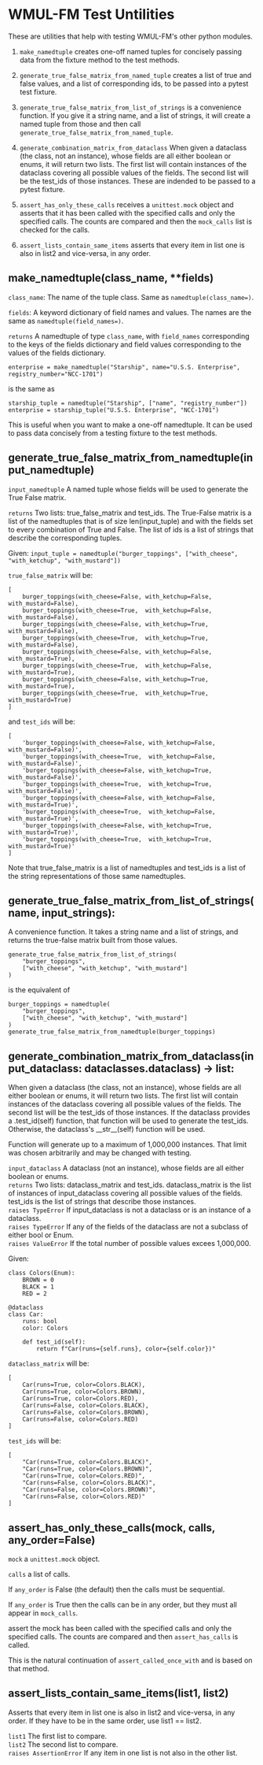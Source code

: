 # WMUL-FM Test Untilities

These are utilities that help with testing WMUL-FM's other python modules.

1. `make_namedtuple` creates one-off named tuples for concisely passing data from the fixture method to the test 
methods.

2. `generate_true_false_matrix_from_named_tuple` creates a list of true and false values, and a list of corresponding 
ids, to be passed into a pytest test fixture.

3. `generate_true_false_matrix_from_list_of_strings` is a convenience function. If you give it a string name, and a 
list of strings, it will create a named tuple from those and then call `generate_true_false_matrix_from_named_tuple`.

4. `generate_combination_matrix_from_dataclass` When given a dataclass (the class, not an instance), whose fields are 
all either boolean or enums, it will return two lists. The first list will contain instances of the dataclass covering 
all possible values of the fields. The second list will be the test_ids of those instances. These are indended to be
passed to a pytest fixture.

5. `assert_has_only_these_calls` receives a `unittest.mock` object and asserts that it has been called with the 
specified calls and only the specified calls. The counts are compared and then the `mock_calls` list is checked for 
the calls.

6. `assert_lists_contain_same_items` asserts that every item in list one is also in list2 and vice-versa, in any order.

## make_namedtuple(class_name, **fields)
`class_name`: The name of the tuple class. Same as `namedtuple(class_name=)`.

`fields`: A keyword dictionary of field names and values. The names are the same as `namedtuple(field_names=)`.

`returns` A namedtuple of type `class_name`, with `field_names` corresponding to the keys of the fields dictionary and field values corresponding to the values of the fields dictionary.

```
enterprise = make_namedtuple("Starship", name="U.S.S. Enterprise", registry_number="NCC-1701")
```

is the same as

```
starship_tuple = namedtuple("Starship", ["name", "registry_number"])
enterprise = starship_tuple("U.S.S. Enterprise", "NCC-1701")
```

This is useful when you want to make a one-off namedtuple. It can be used to pass data concisely from a testing fixture to the test methods.

## generate_true_false_matrix_from_namedtuple(input_namedtuple)
`input_namedtuple` A named tuple whose fields will be used to generate the True False matrix.

`returns` Two lists: true_false_matrix and test_ids. The True-False matrix is a list of the namedtuples that is of size len(input_tuple) and with the fields set to every combination of True and False. The list of ids is a list of strings that describe the corresponding tuples.

Given: `input_tuple = namedtuple("burger_toppings", ["with_cheese", "with_ketchup", "with_mustard"])`

`true_false_matrix` will be:  
```
[
    burger_toppings(with_cheese=False, with_ketchup=False, with_mustard=False),
    burger_toppings(with_cheese=True,  with_ketchup=False, with_mustard=False),
    burger_toppings(with_cheese=False, with_ketchup=True,  with_mustard=False),
    burger_toppings(with_cheese=True,  with_ketchup=True,  with_mustard=False),
    burger_toppings(with_cheese=False, with_ketchup=False, with_mustard=True),
    burger_toppings(with_cheese=True,  with_ketchup=False, with_mustard=True),
    burger_toppings(with_cheese=False, with_ketchup=True,  with_mustard=True),
    burger_toppings(with_cheese=True,  with_ketchup=True,  with_mustard=True)
]
```

and `test_ids` will be:
```
[
    'burger_toppings(with_cheese=False, with_ketchup=False, with_mustard=False)',
    'burger_toppings(with_cheese=True,  with_ketchup=False, with_mustard=False)',
    'burger_toppings(with_cheese=False, with_ketchup=True,  with_mustard=False)',
    'burger_toppings(with_cheese=True,  with_ketchup=True,  with_mustard=False)',
    'burger_toppings(with_cheese=False, with_ketchup=False, with_mustard=True)',
    'burger_toppings(with_cheese=True,  with_ketchup=False, with_mustard=True)',
    'burger_toppings(with_cheese=False, with_ketchup=True,  with_mustard=True)',
    'burger_toppings(with_cheese=True,  with_ketchup=True,  with_mustard=True)'
]
```

Note that true_false_matrix is a list of namedtuples and test_ids is a list of the string representations of those same namedtuples.

## generate_true_false_matrix_from_list_of_strings(name, input_strings):
A convenience function. It takes a string name and a list of strings, and 
returns the true-false matrix built from those values.

```
generate_true_false_matrix_from_list_of_strings(
    "burger_toppings",
    ["with_cheese", "with_ketchup", "with_mustard"]
)
```

is the equivalent of

```
burger_toppings = namedtuple(
    "burger_toppings", 
    ["with_cheese", "with_ketchup", "with_mustard"]
)
generate_true_false_matrix_from_namedtuple(burger_toppings)
```

## generate_combination_matrix_from_dataclass(input_dataclass: dataclasses.dataclass) -> list:
When given a dataclass (the class, not an instance), whose fields are all either boolean or enums, it will return 
two lists. The first list will contain instances of the dataclass covering all possible values of the fields. 
The second list will be the test_ids of those instances. If the dataclass provides a .test_id(self) function, 
that function will be used to generate the test_ids. Otherwise, the dataclass's \_\_str__(self) function will be used.

Function will generate up to a maximum of 1,000,000 instances. That limit was chosen arbitrarily and may be 
changed with testing.

`input_dataclass` A dataclass (not an instance), whose fields are all either boolean or enums.  
`returns` Two lists: dataclass_matrix and test_ids. dataclass_matrix is the list of instances of input_dataclass 
             covering all possible values of the fields. test_ids is the list of strings that describe those instances.   
`raises TypeError` If input_dataclass is not a dataclass or is an instance of a dataclass.   
`raises TypeError` If any of the fields of the dataclass are not a subclass of either bool or Enum.  
`raises ValueError` If the total number of possible values excees 1,000,000.

Given:
```
class Colors(Enum):
    BROWN = 0
    BLACK = 1
    RED = 2

@dataclass
class Car:
    runs: bool
    color: Colors
        
    def test_id(self):
        return f"Car(runs={self.runs}, color={self.color})"

```


`dataclass_matrix` will be:
```
[
    Car(runs=True, color=Colors.BLACK),
    Car(runs=True, color=Colors.BROWN),
    Car(runs=True, color=Colors.RED),
    Car(runs=False, color=Colors.BLACK),
    Car(runs=False, color=Colors.BROWN),
    Car(runs=False, color=Colors.RED)
]
```

`test_ids` will be:
```
[
    "Car(runs=True, color=Colors.BLACK)",
    "Car(runs=True, color=Colors.BROWN)",
    "Car(runs=True, color=Colors.RED)",
    "Car(runs=False, color=Colors.BLACK)",
    "Car(runs=False, color=Colors.BROWN)",
    "Car(runs=False, color=Colors.RED)"
]
```


## assert_has_only_these_calls(mock, calls, any_order=False)
`mock` a `unittest.mock` object.

`calls` a list of calls.

If `any_order` is False (the default) then the calls must be
sequential. 

If `any_order` is True then the calls can be in any order, but
they must all appear in `mock_calls`.

assert the mock has been called with the specified calls and only
the specified calls. The counts are compared and then `assert_has_calls` is called.

This is the natural continuation of `assert_called_once_with` and is based on that method.


## assert_lists_contain_same_items(list1, list2)
Asserts that every item in list one is also in list2 and vice-versa, in any order. If they have to be in the same
order, use list1 == list2.

`list1` The first list to compare.  
`list2` The second list to compare.  
`raises AssertionError` If any item in one list is not also in the other list.   
